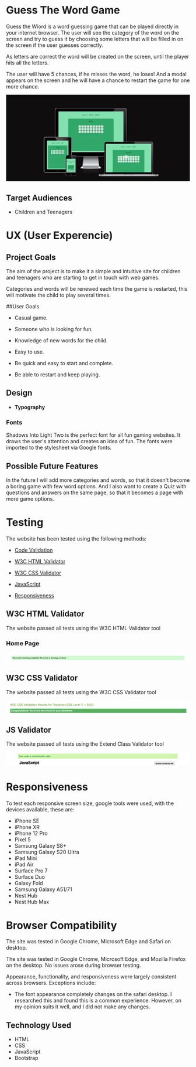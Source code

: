 # Guess The Word Game

Guess the Wiord is a word guessing game that can be played directly in your internet browser. The user will see the category of the word on the screen and try to guess it by choosing some letters that will be filled in on the screen if the user guesses correctly.

As letters are correct the word will be created on the screen, until the player hits all the letters.

The user will have 5 chances, if he misses the word, he loses! And a modal appears on the screen and he will have a chance to restart the game for one more chance.
 
![Responsiveness Screenshot](https://github.com/jmartinesdev/GuessThe-Word/blob/main/AmIresponsive.png)

## **Target Audiences**

- Children and Teenagers

# UX (User Experencie)

## Project Goals

The aim of the project is to make it a simple and intuitive site for children and teenagers who are starting to get in touch with web games.

Categories and words will be renewed each time the game is restarted, this will motivate the child to play several times.

##User Goals

- Casual game.

- Someone who is looking for fun.

- Knowledge of new words for the child.

- Easy to use.

- Be quick and easy to start and complete.

- Be able to restart and keep playing.

## Design 

- __Typography__

### Fonts 

Shadows Into Light Two is the perfect font for all fun gaming websites. It draws the user's attention and creates an idea of fun. 
The fonts were imported to the stylesheet via Google fonts.

## Possible Future Features

In the future I will add more categories and words, so that it doesn't become a boring game with few word options. And I also want to create a Quiz with questions and answers on the same page, so that it becomes a page with more game options.

# Testing

The website has been tested using the following methods:

- [Code Validation](#code-validation)
- [W3C HTML Validator](#w3c-html-validator) 

- [W3C CSS Validator](#w3c-css-validator)
- [JavaScript](#javascript)
- [Responsiveness](#responsiveness)

## W3C HTML Validator

The website passed all tests using the W3C HTML Validator tool

### Home Page

![W3C HTML Validator](https://github.com/jmartinesdev/GuessThe-Word/blob/main/html%20validator.png)

## W3C CSS Validator

The website passed all tests using the W3C CSS Validator tool

![W3C CSS Validator](https://github.com/jmartinesdev/GuessThe-Word/blob/main/css%20validator.png)

## JS Validator

The website passed all tests using the Extend Class Validator tool

![Javascript Validator](https://github.com/jmartinesdev/GuessThe-Word/blob/main/js%20validator.png)

# Responsiveness

To test each responsive screen size, google tools were used, with the devices available, these are:

- iPhone SE
- iPhone XR
- iPhone 12 Pro
- Pixel 5
- Samsung Galaxy S8+
- Samsung Galaxy S20 Ultra
- iPad Mini
- iPad Air
- Surface Pro 7
- Surface Duo
- Galaxy Fold
- Samsung Galaxy A51/71
- Nest Hub
- Nest Hub Max

# Browser Compatibility

The site was tested in Google Chrome, Microsoft Edge and Safari on desktop.

The site was tested in Google Chrome, Microsoft Edge, and Mozilla Firefox on the desktop. No issues arose during browser testing.  

Appearance, functionality, and responsiveness were largely consistent across browsers. Exceptions include:

- The font appearance completely changes on the safari desktop. I researched this and found this is a common experience. However, on my opinion suits it well, and I did not make any changes.

## Technology Used

* HTML 
* CSS 
* JavaScript 
* Bootstrap
